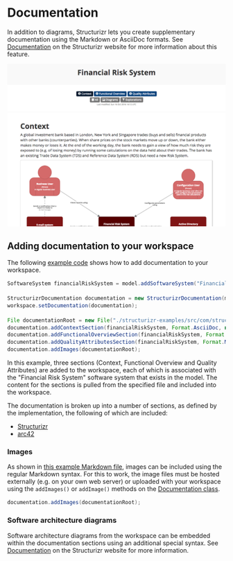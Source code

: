 # Documentation

In addition to diagrams, Structurizr lets you create supplementary documentation using the Markdown or AsciiDoc formats. See [Documentation](https://structurizr.com/help/documentation) on the Structurizr website for more information about this feature.

![Example documentation](images/documentation-1.png)

## Adding documentation to your workspace

The following [example code](https://github.com/structurizr/java/blob/master/structurizr-examples/src/com/structurizr/example/core/financialrisksystem/FinancialRiskSystem.java) shows how to add documentation to your workspace.

```java
SoftwareSystem financialRiskSystem = model.addSoftwareSystem("Financial Risk System", "Calculates the bank's exposure to risk for product X");

StructurizrDocumentation documentation = new StructurizrDocumentation(model);
workspace.setDocumentation(documentation);

File documentationRoot = new File("./structurizr-examples/src/com/structurizr/example/core/financialrisksystem");
documentation.addContextSection(financialRiskSystem, Format.AsciiDoc, new File(documentationRoot, "context.adoc"));
documentation.addFunctionalOverviewSection(financialRiskSystem, Format.Markdown, new File(documentationRoot, "functional-overview.md"));
documentation.addQualityAttributesSection(financialRiskSystem, Format.Markdown, new File(documentationRoot, "quality-attributes.md"));
documentation.addImages(documentationRoot);
```

In this example, three sections (Context, Functional Overview and Quality Attributes) are added to the workspace, each of which is associated with the "Financial Risk System" software system that exists in the model. The content for the sections is pulled from the specified file and included into the workspace.

The documentation is broken up into a number of sections, as defined by the implementation, the following of which are included:

- [Structurizr](https://github.com/structurizr/java/blob/master/structurizr-core/src/com/structurizr/documentation/StructurizrDocumentation.java)
- [arc42](https://github.com/structurizr/java/blob/master/structurizr-core/src/com/structurizr/documentation/Arc42Documentation.java)

### Images

As shown in [this example Markdown file](https://github.com/structurizr/java/blob/master/structurizr-examples/src/com/structurizr/example/core/financialrisksystem/functional-overview.md), images can be included using the regular Markdown syntax. For this to work, the image files must be hosted externally (e.g. on your own web server) or uploaded with your workspace using the ```addImages()``` or ```addImage()``` methods on the [Documentation class](https://github.com/structurizr/java/blob/master/structurizr-core/src/com/structurizr/documentation/Documentation.java).

```java
documentation.addImages(documentationRoot);
```

### Software architecture diagrams

Software architecture diagrams from the workspace can be embedded within the documentation sections using an additional special syntax. See [Documentation](https://structurizr.com/help/documentation) on the Structurizr website for more information.
